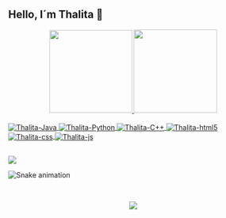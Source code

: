 ## Hello, I´m Thalita 👋

<div align="center">
  <a href="https://github.com/thalitaDomingos">
  <img height="167" src="https://github-readme-stats.vercel.app/api?username=thalitaDomingos&show_icons=true&theme=algolia&include_all_commits=true&count_private=true"/>
  <img height="168" src="https://github-readme-stats.vercel.app/api/top-langs/?username=thalitaDomingos&layout=compact&langs_count=7&theme=dracula"/>
  
</div>
<div style="display: inline_block"><br>
  <img align="center" alt="Thalita-Java" src="https://img.shields.io/badge/Java-ED8B00?style=for-the-badge&logo=java&logoColor=white">
  <img align="center" alt="Thalita-Python" src="https://img.shields.io/badge/Python-14354C?style=for-the-badge&logo=python&logoColor=white">
  <img align="center" alt="Thalita-C++" src="https://img.shields.io/badge/C%2B%2B-00599C?style=for-the-badge&logo=c%2B%2B&logoColor=white">
  <img align="center" alt="Thalita-html5" src="https://img.shields.io/badge/HTML5-E34F26?style=for-the-badge&logo=html5&logoColor=white" />
  <img align="center" alt="Thalita-css" src="https://img.shields.io/badge/CSS3-1572B6?style=for-the-badge&logo=css3&logoColor=white" />
  <img align="center" alt="Thalita-js" src="https://img.shields.io/badge/JavaScript-F7DF1E?style=for-the-badge&logo=javascript&logoColor=black" />
  
</div>
  
  ##
 
<div> 
 
  <a href = "https://www.linkedin.com/in/thalita-domingos-590443188/"><img src="https://img.shields.io/badge/LinkedIn-0077B5?style=for-the-badge&logo=linkedin&logoColor=white" target="_blank"></a>
  
  	
  ![Snake animation](https://github.com/thalitaDomingos/thalitaDomingos/blob/output/github-contribution-grid-snake.svg)
 
</div>

<!--

  
-->

</br>
<p align="center">   <img alingn="center" src="https://profile-counter.glitch.me/thalitaDomingos/count.svg" /></p>
